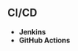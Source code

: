## CI/CD
- **Jenkins**
- **GitHub Actions**
<!-- 
- **Argo CD**
- **Circle CI**
- **Azure DevOps**
- **AWS CodeDeploy**
 -->